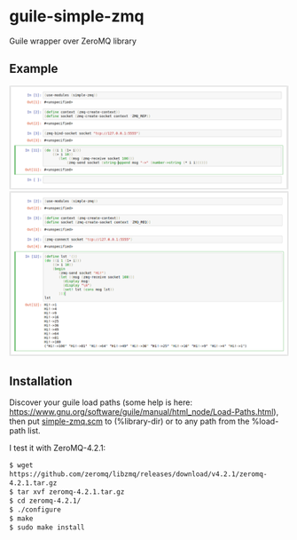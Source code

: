 # guile-simple-zmq
Guile wrapper over ZeroMQ library

## Example
![](guile-zmq-server.png)
![](guile-zmq-client.png)

## Installation
Discover your guile load paths (some help is here: https://www.gnu.org/software/guile/manual/html_node/Load-Paths.html), then put [simple-zmq.scm](src/simple-zmq.scm) to (%library-dir) or to any path from the %load-path list.

I test it with ZeroMQ-4.2.1:
```
$ wget https://github.com/zeromq/libzmq/releases/download/v4.2.1/zeromq-4.2.1.tar.gz
$ tar xvf zeromq-4.2.1.tar.gz
$ cd zeromq-4.2.1/
$ ./configure
$ make
$ sudo make install
```

